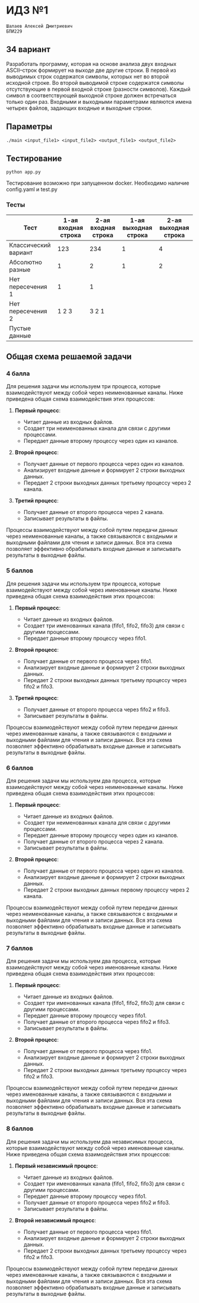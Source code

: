 # ИДЗ №1

    Шалаев Алексей Дмитриевич
    БПИ229

## 34 вариант

Разработать программу, которая на основе анализа двух входных ASCII–строк формирует на выходе две другие строки. В первой из выводимых строк содержатся символы, которых нет во второй исходной строке. Во второй выводимой строке содержатся символы отсутствующие в первой входной строке (разности символов). Каждый символ в соответствующей выходной строке должен встречаться только один раз. Входными и выходными параметрами являются имена четырех файлов, задающих входные и выходные строки.


## Параметры

`./main <input_file1> <input_file2> <output_file1> <output_file2>`

## Тестирование

`python app.py`

Тестирование возможно при запущенном docker.
Необходимо наличие config.yaml и test.py

### Тесты

| Тест                  | 1-ая входная строка | 2-ая входная строка | 1-ая выходная строка | 2-ая выходная строка |
|-----------------------|----------------------|----------------------|----------------------|----------------------|
| Классический вариант  | 123                  | 234                  | 1                    | 4                    |
| Абсолютно разные      | 1                    | 2                    | 1                    | 2                    |
| Нет пересечения 1     | 1                    | 1                    |                      |                      |
| Нет пересечения 2     | 1 2 3                | 3 2 1                |                      |                      |
| Пустые данные         |                      |                      |                      |                      |

## Общая схема решаемой задачи

### 4 балла

Для решения задачи мы используем три процесса, которые взаимодействуют между собой через неименованные каналы. Ниже приведена общая схема взаимодействия этих процессов:

1. **Первый процесс**:
   - Читает данные из входных файлов.
   - Создает три неименованных канала для связи с другими процессами.
   - Передает данные второму процессу через один из каналов.

2. **Второй процесс**:
   - Получает данные от первого процесса через один из каналов.
   - Анализирует входные данные и формирует 2 строки выходных данных.
   - Передает 2 строки выходных данных третьему процессу через 2 канала.

3. **Третий процесс**:
   - Получает данные от второго процесса через 2 канала.
   - Записывает результаты в файлы.

Процессы взаимодействуют между собой путем передачи данных через неименованные каналы, а также связываются с входными и выходными файлами для чтения и записи данных. Вся эта схема позволяет эффективно обрабатывать входные данные и записывать результаты в выходные файлы.

### 5 баллов

Для решения задачи мы используем три процесса, которые взаимодействуют между собой через именованные каналы. Ниже приведена общая схема взаимодействия этих процессов:

1. **Первый процесс**:
   - Читает данные из входных файлов.
   - Создает три именованных канала (fifo1, fifo2, fifo3) для связи с другими процессами.
   - Передает данные второму процессу через fifo1.

2. **Второй процесс**:
   - Получает данные от первого процесса через fifo1.
   - Анализирует входные данные и формирует 2 строки выходных данных.
   - Передает 2 строки выходных данных третьему процессу через fifo2 и fifo3.

3. **Третий процесс**:
   - Получает данные от второго процесса через fifo2 и fifo3.
   - Записывает результаты в файлы.

Процессы взаимодействуют между собой путем передачи данных через именованные каналы, а также связываются с входными и выходными файлами для чтения и записи данных. Вся эта схема позволяет эффективно обрабатывать входные данные и записывать результаты в выходные файлы.

### 6 баллов

Для решения задачи мы используем два процесса, которые взаимодействуют между собой через неименованные каналы. Ниже приведена общая схема взаимодействия этих процессов:

1. **Первый процесс**:
   - Читает данные из входных файлов.
   - Создает три неименованных канала для связи с другими процессами.
   - Передает данные второму процессу через один из каналов.
   - Получает данные от второго процесса через 2 канала.
   - Записывает результаты в файлы.

2. **Второй процесс**:
   - Получает данные от первого процесса через один из каналов.
   - Анализирует входные данные и формирует 2 строки выходных данных.
   - Передает 2 строки выходных данных первому процессу через 2 канала.

Процессы взаимодействуют между собой путем передачи данных через неименованные каналы, а также связываются с входными и выходными файлами для чтения и записи данных. Вся эта схема позволяет эффективно обрабатывать входные данные и записывать результаты в выходные файлы.

### 7 баллов

Для решения задачи мы используем два процесса, которые взаимодействуют между собой через именованные каналы. Ниже приведена общая схема взаимодействия этих процессов:

1. **Первый процесс**:
   - Читает данные из входных файлов.
   - Создает три именованных канала (fifo1, fifo2, fifo3) для связи с другими процессами.
   - Передает данные второму процессу через fifo1.
   - Получает данные от второго процесса через fifo2 и fifo3.
   - Записывает результаты в файлы.

2. **Второй процесс**:
   - Получает данные от первого процесса через fifo1.
   - Анализирует входные данные и формирует 2 строки выходных данных.
   - Передает 2 строки выходных данных третьему процессу через fifo2 и fifo3.

Процессы взаимодействуют между собой путем передачи данных через именованные каналы, а также связываются с входными и выходными файлами для чтения и записи данных. Вся эта схема позволяет эффективно обрабатывать входные данные и записывать результаты в выходные файлы.

### 8 баллов

Для решения задачи мы используем два независимых процесса, которые взаимодействуют между собой через именованные каналы. Ниже приведена общая схема взаимодействия этих процессов:

1. **Первый независимый процесс**:
   - Читает данные из входных файлов.
   - Создает три именованных канала (fifo1, fifo2, fifo3) для связи с другими процессами.
   - Передает данные второму процессу через fifo1.
   - Получает данные от второго процесса через fifo2 и fifo3.
   - Записывает результаты в файлы.

2. **Второй независимый процесс**:
   - Получает данные от первого процесса через fifo1.
   - Анализирует входные данные и формирует 2 строки выходных данных.
   - Передает 2 строки выходных данных третьему процессу через fifo2 и fifo3.

Процессы взаимодействуют между собой путем передачи данных через именованные каналы, а также связываются с входными и выходными файлами для чтения и записи данных. Вся эта схема позволяет эффективно обрабатывать входные данные и записывать результаты в выходные файлы.